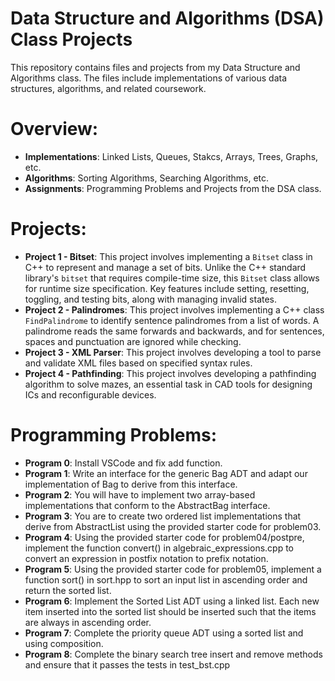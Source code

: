 # Data Structure and Algorithms (DSA) Class Projects

This repository contains files and projects from my Data Structure and Algorithms class. The files include implementations of various data structures, algorithms, and related coursework.

# Overview:
- **Implementations**: Linked Lists, Queues, Stakcs, Arrays, Trees, Graphs, etc.
- **Algorithms**: Sorting Algorithms, Searching Algorithms, etc.
- **Assignments**: Programming Problems and Projects from the DSA class.

# Projects:
- **Project 1 - Bitset**: This project involves implementing a `Bitset` class in C++ to represent and manage a set of bits. Unlike the C++ standard library's `bitset` that requires compile-time size, this `Bitset` class allows for runtime size specification. Key features include setting, resetting, toggling, and testing bits, along with managing invalid states. 
- **Project 2 - Palindromes**: This project involves implementing a C++ class `FindPalindrome` to identify sentence palindromes from a list of words. A palindrome reads the same forwards and backwards, and for sentences, spaces and punctuation are ignored while checking.
- **Project 3 - XML Parser**: This project involves developing a tool to parse and validate XML files based on specified syntax rules. 
- **Project 4 - Pathfinding**: This project involves developing a pathfinding algorithm to solve mazes, an essential task in CAD tools for designing ICs and reconfigurable devices.

# Programming Problems:
- **Program 0**: Install VSCode and fix add function.
- **Program 1**: Write an interface for the generic Bag ADT and adapt our implementation of Bag to derive from this interface.
- **Program 2**: You will have to implement two array-based implementations that conform to the AbstractBag interface.
- **Program 3**: You are to create two ordered list implementations that derive from AbstractList using the provided starter code for problem03.
- **Program 4**: Using the provided starter code for problem04/postpre, implement the function convert() in algebraic_expressions.cpp to convert an expression in postfix notation to prefix notation. 
- **Program 5**: Using the provided starter code for problem05, implement a function sort() in sort.hpp to sort an input list in ascending order and return the sorted list.
- **Program 6**: Implement the Sorted List ADT using a linked list. Each new item inserted into the sorted list should be inserted such that the items are always in ascending order.
- **Program 7**: Complete the priority queue ADT using a sorted list and using composition.
- **Program 8**: Complete the binary search tree insert and remove methods and ensure that it passes the tests in test_bst.cpp